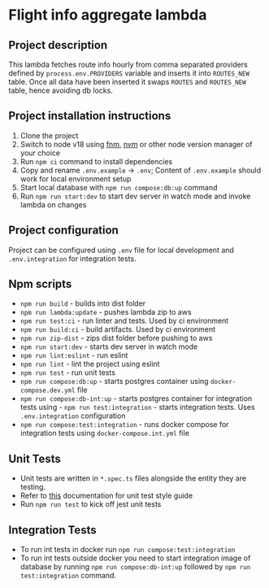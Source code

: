 # Flight info aggregate lambda

## Project description

This lambda fetches route info hourly from comma separated providers defined by `process.env.PROVIDERS` variable and inserts it into `ROUTES_NEW` table. Once all data have been inserted it swaps `ROUTES` and `ROUTES_NEW` table, hence avoiding db locks.

## Project installation instructions

1. Clone the project
1. Switch to node v18 using [fnm](https://github.com/Schniz/fnm), [nvm](https://github.com/nvm-sh/nvm) or other node version manager of your choice
1. Run `npm ci` command to install dependencies
1. Copy and rename `.env.example` -> `.env`; Content of `.env.example` should work for local environment setup
1. Start local database with `npm run compose:db:up` command
1. Run `npm run start:dev` to start dev server in watch mode and invoke lambda on changes

## Project configuration

Project can be configured using `.env` file for local development and `.env.integration` for integration tests.

## Npm scripts

- `npm run build` - builds into dist folder
- `npm run lambda:update` - pushes lambda zip to aws
- `npm run test:ci` - run linter and tests. Used by ci environment
- `npm run build:ci` - build artifacts. Used by ci environment
- `npm run zip-dist` - zips dist folder before pushing to aws
- `npm run start:dev` - starts dev server in watch mode
- `npm run lint:eslint` - run eslint
- `npm run lint` - lint the project using eslint
- `npm run test` - run unit tests
- `npm run compose:db:up` - starts postgres container using `docker-compose.dev.yml` file
- `npm run compose:db-int:up` - starts postgres container for integration tests using - `npm run test:integration` - starts integration tests. Uses `.env.integration` configuration
- `npm run compose:test:integration` - runs docker compose for integration tests using `docker-compose.int.yml` file

## Unit Tests

- Unit tests are written in `*.spec.ts` files alongside the entity they are testing.
- Refer to [this](https://github.com/goldbergyoni/javascript-testing-best-practices) documentation for unit test style guide
- Run `npm run test` to kick off jest unit tests

## Integration Tests

- To run int tests in docker run `npm run compose:test:integration`
- To run int tests outside docker you need to start integration image of database by running `npm run compose:db-int:up` followed by `npm run test:integration` command.
